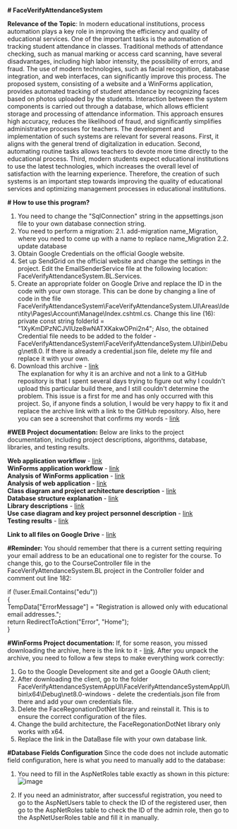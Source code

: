**# FaceVerifyAttendanceSystem**

**Relevance of the Topic**: In modern educational institutions, process automation plays a key role in improving the efficiency and quality of educational services. One of the important tasks is the automation of tracking student attendance in classes. Traditional methods of attendance checking, such as manual marking or access card scanning, have several disadvantages, including high labor intensity, the possibility of errors, and fraud. The use of modern technologies, such as facial recognition, database integration, and web interfaces, can significantly improve this process.
  The proposed system, consisting of a website and a WinForms application, provides automated tracking of student attendance by recognizing faces based on photos uploaded by the students. Interaction between the system components is carried out through a database, which allows efficient storage and processing of attendance information. This approach ensures high accuracy, reduces the likelihood of fraud, and significantly simplifies administrative processes for teachers.
  The development and implementation of such systems are relevant for several reasons. First, it aligns with the general trend of digitalization in education. Second, automating routine tasks allows teachers to devote more time directly to the educational process. Third, modern students expect educational institutions to use the latest technologies, which increases the overall level of satisfaction with the learning experience. Therefore, the creation of such systems is an important step towards improving the quality of educational services and optimizing management processes in educational institutions.

**# How to use this program?**
1. You need to change the "SqlConnection" string in the appsettings.json file to your own database connection string.
2. You need to perform a migration:
   2.1. add-migration name_Migration, where you need to come up with a name to replace name_Migration
   2.2. update database
3. Obtain Google Credentials on the official Google website.
4. Set up SendGrid on the official website and change the settings in the project. Edit the EmailSenderService file at the following location: FaceVerifyAttendanceSystem.BL.Services.
5. Create an appropriate folder on Google Drive and replace the ID in the code with your own storage. This can be done by changing a line of code in the file FaceVerifyAttendanceSystem\FaceVerifyAttendanceSystem.UI\Areas\Identity\Pages\Account\Manage\Index.cshtml.cs. Change this line (16):  
private const string folderId = "1XyKmDPzNCJVIUze8wNATXKakwOPni2n4"; Also, the obtained Credential file needs to be added to the folder - FaceVerifyAttendanceSystem\FaceVerifyAttendanceSystem.UI\bin\Debug\net8.0. If there is already a credential.json file, delete my file and replace it with your own.
6. Download this archive - [link](https://drive.google.com/file/d/1o9TaJCIvYrZ_YTnKnfXQLd-zOoPXYo6K/view?usp=sharing)  
The explanation for why it is an archive and not a link to a GitHub repository is that I spent several days trying to figure out why I couldn't upload this particular build there, and I still couldn't determine the problem. This issue is a first for me and has only occurred with this project. So, if anyone finds a solution, I would be very happy to fix it and replace the archive link with a link to the GitHub repository. Also, here you can see a screenshot that confirms my words - [link](https://drive.google.com/file/d/1GFJjBq82OjMdwCTaAtKyXwfBdOyNrOMe/view?usp=sharing)

**#WEB Project documentation:**
Below are links to the project documentation, including project descriptions, algorithms, database, libraries, and testing results.

**Web application workflow** - [link](https://docs.google.com/document/d/13wmp8NcSBuHHizTNU3T1ifwSVTWXfO4z/edit?usp=sharing&ouid=114473835927882897867&rtpof=true&sd=true)  
**WinForms application workflow** - [link](https://docs.google.com/document/d/1bF6UCdTdVj1qw4g7k_D6TRRzP5alcmQ1/edit?usp=sharing&ouid=114473835927882897867&rtpof=true&sd=true)  
**Analysis of WinForms application** - [link](https://docs.google.com/document/d/1wybygnRZo26Yl7xqTJP_HmApg1RvjIc6/edit?usp=sharing&ouid=114473835927882897867&rtpof=true&sd=true)  
**Analysis of web application** - [link](https://docs.google.com/document/d/1Qsicj0f4ITgAiKRc1G5chrdqZFS6BbSS/edit?usp=sharing&ouid=114473835927882897867&rtpof=true&sd=true)  
**Class diagram and project architecture description** - [link](https://docs.google.com/document/d/1-ppyww5R3LuO6JbfRKehN4Vv_PixEoaP/edit?usp=sharing&ouid=114473835927882897867&rtpof=true&sd=true)  
**Database structure explanation** - [link](https://docs.google.com/document/d/1FiCwQ8PY6cSCZVViyVr3ITN-SpZVSrAS/edit?usp=sharing&ouid=114473835927882897867&rtpof=true&sd=true)  
**Library descriptions** - [link](https://docs.google.com/document/d/1ZtZ3vuzt8qXI34t9XUFwCw24L5vwENLY/edit?usp=sharing&ouid=114473835927882897867&rtpof=true&sd=true)  
**Use case diagram and key project personnel description** - [link](https://docs.google.com/document/d/1AI1atP_r67G3GP_j6FqJp-p_-PnTylv_/edit?usp=sharing&ouid=114473835927882897867&rtpof=true&sd=true)  
**Testing results** - [link](https://docs.google.com/document/d/1EeI3RYesmDeQI0LmAV2Hu_P7h5twgfI8/edit?usp=sharing&ouid=114473835927882897867&rtpof=true&sd=true)  

**Link to all files on Google Drive** - [link](https://drive.google.com/drive/folders/1fB3H4y2l0RvERrGlw-peuuLWIpQS7l1E?usp=sharing)

**#Reminder:**
You should remember that there is a current setting requiring your email address to be an educational one to register for the course. To change this, go to the CourseController file in the FaceVerifyAttendanceSystem.BL project in the Controller folder and comment out line 182:  

if (!user.Email.Contains("edu"))  
{  
    TempData["ErrorMessage"] = "Registration is allowed only with educational email addresses.";  
    return RedirectToAction("Error", "Home");  
}  

**#WinForms Project documentation:**
If, for some reason, you missed downloading the archive, here is the link to it - [link](https://drive.google.com/file/d/1o9TaJCIvYrZ_YTnKnfXQLd-zOoPXYo6K/view?usp=sharing). After you unpack the archive, you need to follow a few steps to make everything work correctly:
1. Go to the Google Development site and get a Google OAuth client;  
2. After downloading the client, go to the folder FaceVerifyAttendanceSystemAppUI\FaceVerifyAttendanceSystemAppUI\bin\x64\Debug\net8.0-windows - delete the credentials.json file from there and add your own credentials file.  
3. Delete the FaceRegonationDotNet library and reinstall it. This is to ensure the correct configuration of the files.  
4. Change the build architecture, the FaceRegonationDotNet library only works with x64.  
5. Replace the link in the DataBase file with your own database link.

**#Database Fields Configuration**
Since the code does not include automatic field configuration, here is what you need to manually add to the database:

1. You need to fill in the AspNetRoles table exactly as shown in this picture:
![image](https://github.com/OleksandrHutsul/FaceVerifyAttendanceSystem/assets/111017111/6ccd4c06-af19-4b69-ac7a-4d9a99a9d22a)
  
2. If you need an administrator, after successful registration, you need to go to the AspNetUsers table to check the ID of the registered user, then go to the AspNetRoles table to check the ID of the admin role, then go to the AspNetUserRoles table and fill it in manually.
